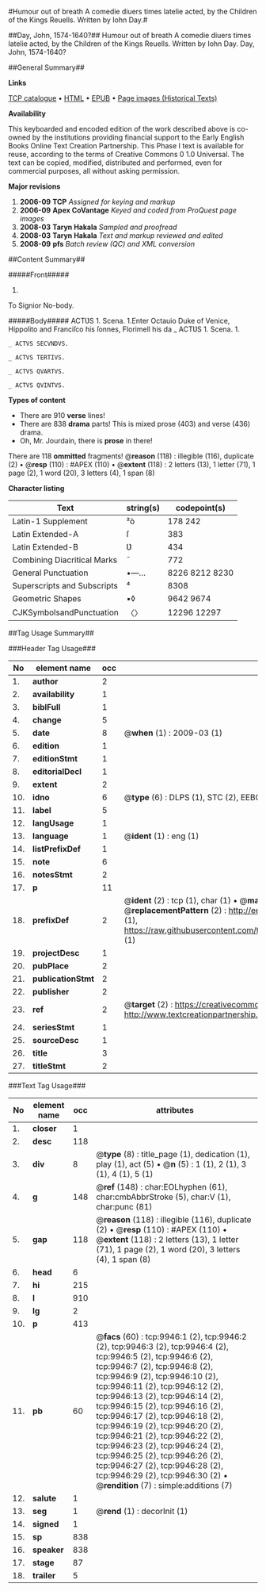 #Humour out of breath A comedie diuers times latelie acted, by the Children of the Kings Reuells. Written by Iohn Day.#

##Day, John, 1574-1640?##
Humour out of breath A comedie diuers times latelie acted, by the Children of the Kings Reuells. Written by Iohn Day.
Day, John, 1574-1640?

##General Summary##

**Links**

[TCP catalogue](http://www.ota.ox.ac.uk/tcp/)  • 
[HTML](http://tei.it.ox.ac.uk/tcp/Texts-HTML/free/A19/A19975.html)  • 
[EPUB](http://tei.it.ox.ac.uk/tcp/Texts-EPUB/free/A19/A19975.epub) • 
[Page images (Historical Texts)](https://data.historicaltexts.jisc.ac.uk/view?pubId=eebo-99845070e&pageId=eebo-99845070e-9946-1)

**Availability**

This keyboarded and encoded edition of the
	       work described above is co-owned by the institutions
	       providing financial support to the Early English Books
	       Online Text Creation Partnership. This Phase I text is
	       available for reuse, according to the terms of Creative
	       Commons 0 1.0 Universal. The text can be copied,
	       modified, distributed and performed, even for
	       commercial purposes, all without asking permission.

**Major revisions**

1. __2006-09__ __TCP__ *Assigned for keying and markup*
1. __2006-09__ __Apex CoVantage__ *Keyed and coded from ProQuest page images*
1. __2008-03__ __Taryn Hakala__ *Sampled and proofread*
1. __2008-03__ __Taryn Hakala__ *Text and markup reviewed and edited*
1. __2008-09__ __pfs__ *Batch review (QC) and XML conversion*

##Content Summary##

#####Front#####

1. 
To Signior No-body.

#####Body#####
ACTƲS 1. Scena. 1.Enter Octauio Duke of Venice, Hippolito and Franciſco his ſonnes, Florimell his da
    _ ACTƲS 1. Scena. 1.

    _ ACTVS SECVNDVS.

    _ ACTVS TERTIVS.

    _ ACTVS QVARTVS.

    _ ACTVS QVINTVS.

**Types of content**

  * There are 910 **verse** lines!
  * There are 838 **drama** parts! This is mixed prose (403) and verse (436) drama.
  * Oh, Mr. Jourdain, there is **prose** in there!

There are 118 **ommitted** fragments! 
 @__reason__ (118) : illegible (116), duplicate (2)  •  @__resp__ (110) : #APEX (110)  •  @__extent__ (118) : 2 letters (13), 1 letter (71), 1 page (2), 1 word (20), 3 letters (4), 1 span (8)

**Character listing**


|Text|string(s)|codepoint(s)|
|---|---|---|
|Latin-1 Supplement|²ò|178 242|
|Latin Extended-A|ſ|383|
|Latin Extended-B|Ʋ|434|
|Combining             Diacritical Marks|̄|772|
|General Punctuation|•—…|8226 8212 8230|
|Superscripts             and Subscripts|⁴|8308|
|Geometric Shapes|▪◊|9642 9674|
|CJKSymbolsandPunctuation|〈〉|12296 12297|

##Tag Usage Summary##

###Header Tag Usage###

|No|element name|occ|attributes|
|---|---|---|---|
|1.|__author__|2||
|2.|__availability__|1||
|3.|__biblFull__|1||
|4.|__change__|5||
|5.|__date__|8| @__when__ (1) : 2009-03 (1)|
|6.|__edition__|1||
|7.|__editionStmt__|1||
|8.|__editorialDecl__|1||
|9.|__extent__|2||
|10.|__idno__|6| @__type__ (6) : DLPS (1), STC (2), EEBO-CITATION (1), PROQUEST (1), VID (1)|
|11.|__label__|5||
|12.|__langUsage__|1||
|13.|__language__|1| @__ident__ (1) : eng (1)|
|14.|__listPrefixDef__|1||
|15.|__note__|6||
|16.|__notesStmt__|2||
|17.|__p__|11||
|18.|__prefixDef__|2| @__ident__ (2) : tcp (1), char (1)  •  @__matchPattern__ (2) : ([0-9\-]+):([0-9IVX]+) (1), (.+) (1)  •  @__replacementPattern__ (2) : http://eebo.chadwyck.com/downloadtiff?vid=$1&page=$2 (1), https://raw.githubusercontent.com/textcreationpartnership/Texts/master/tcpchars.xml#$1 (1)|
|19.|__projectDesc__|1||
|20.|__pubPlace__|2||
|21.|__publicationStmt__|2||
|22.|__publisher__|2||
|23.|__ref__|2| @__target__ (2) : https://creativecommons.org/publicdomain/zero/1.0/ (1), http://www.textcreationpartnership.org/docs/. (1)|
|24.|__seriesStmt__|1||
|25.|__sourceDesc__|1||
|26.|__title__|3||
|27.|__titleStmt__|2||


###Text Tag Usage###

|No|element name|occ|attributes|
|---|---|---|---|
|1.|__closer__|1||
|2.|__desc__|118||
|3.|__div__|8| @__type__ (8) : title_page (1), dedication (1), play (1), act (5)  •  @__n__ (5) : 1 (1), 2 (1), 3 (1), 4 (1), 5 (1)|
|4.|__g__|148| @__ref__ (148) : char:EOLhyphen (61), char:cmbAbbrStroke (5), char:V (1), char:punc (81)|
|5.|__gap__|118| @__reason__ (118) : illegible (116), duplicate (2)  •  @__resp__ (110) : #APEX (110)  •  @__extent__ (118) : 2 letters (13), 1 letter (71), 1 page (2), 1 word (20), 3 letters (4), 1 span (8)|
|6.|__head__|6||
|7.|__hi__|215||
|8.|__l__|910||
|9.|__lg__|2||
|10.|__p__|413||
|11.|__pb__|60| @__facs__ (60) : tcp:9946:1 (2), tcp:9946:2 (2), tcp:9946:3 (2), tcp:9946:4 (2), tcp:9946:5 (2), tcp:9946:6 (2), tcp:9946:7 (2), tcp:9946:8 (2), tcp:9946:9 (2), tcp:9946:10 (2), tcp:9946:11 (2), tcp:9946:12 (2), tcp:9946:13 (2), tcp:9946:14 (2), tcp:9946:15 (2), tcp:9946:16 (2), tcp:9946:17 (2), tcp:9946:18 (2), tcp:9946:19 (2), tcp:9946:20 (2), tcp:9946:21 (2), tcp:9946:22 (2), tcp:9946:23 (2), tcp:9946:24 (2), tcp:9946:25 (2), tcp:9946:26 (2), tcp:9946:27 (2), tcp:9946:28 (2), tcp:9946:29 (2), tcp:9946:30 (2)  •  @__rendition__ (7) : simple:additions (7)|
|12.|__salute__|1||
|13.|__seg__|1| @__rend__ (1) : decorInit (1)|
|14.|__signed__|1||
|15.|__sp__|838||
|16.|__speaker__|838||
|17.|__stage__|87||
|18.|__trailer__|5||
